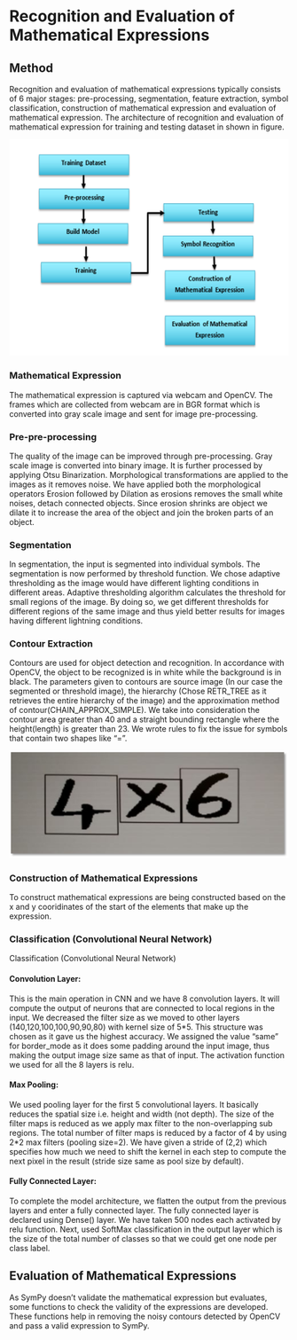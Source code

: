 # Recognition and Evaluation of Mathematical Expressions


## Method

Recognition and evaluation of mathematical expressions typically consists of 6 major stages: pre-processing, segmentation, feature extraction, symbol classification, construction of mathematical expression and evaluation of mathematical expression. The architecture of recognition and evaluation of mathematical expression for training and testing dataset in shown in figure.

![Flow of the process](assets/images/flow.png)

### Mathematical Expression

The mathematical expression is captured via webcam and OpenCV. The frames which are collected from webcam are in BGR format which is converted into gray scale image and sent for image pre-processing. 

### Pre-pre-processing

The quality of the image can be improved through pre-processing. Gray scale image is converted into binary image. It is further processed by applying Otsu Binarization. Morphological transformations are applied to the images as it removes noise. We have applied both the morphological operators Erosion followed by Dilation as erosions removes the small white noises, detach connected objects. Since erosion shrinks are object we dilate it to increase the area of the object and join the broken parts of an object.

### Segmentation

In segmentation, the input is segmented into individual symbols.  The segmentation is now performed by threshold function. We chose adaptive thresholding as the image would have different lighting conditions in different areas. Adaptive thresholding algorithm calculates the threshold for small regions of the image. By doing so, we get different thresholds for different regions of the same image and thus yield better results for images having different lightning conditions.

### Contour Extraction

Contours are used for object detection and recognition. In accordance with OpenCV, the object to be recognized is in white while the background is in black. The parameters given to contours are source image (In our case the segmented or threshold image), the hierarchy (Chose RETR_TREE as it retrieves the entire hierarchy of the image) and the approximation method of contour(CHAIN_APPROX_SIMPLE). We take into consideration the contour area greater than 40 and a straight bounding rectangle where the height(length) is greater than 23. We wrote rules to fix the issue for symbols that contain two shapes like “=”.  

![contour](assets/images/contour.png)

### Construction of Mathematical Expressions

To construct mathematical expressions are being constructed based on the x and y cooridinates of the start of the elements that make up the expression.

### Classification (Convolutional Neural Network)

Classification (Convolutional Neural Network)

#### Convolution Layer:

This is the main operation in CNN and we have 8 convolution layers. It will compute the output of neurons that are connected to local regions in the input. We decreased the filter size as we moved to other layers (140,120,100,100,90,90,80) with kernel size of 5*5. This structure was chosen as it gave us the highest accuracy. We assigned the value “same” for border_mode as it does some padding around the input image, thus making the output image size same as that of input. The activation function we used for all the 8 layers is relu.

#### Max Pooling:

We used pooling layer for the first 5 convolutional layers. It basically reduces the spatial size i.e. height and width (not depth). The size of the filter maps is reduced as we apply max filter to the non-overlapping sub regions. The total number of filter maps is reduced by a factor of 4 by using 2*2 max filters (pooling size=2). We have given a stride of (2,2) which specifies how much we need to shift the kernel in each step to compute the next pixel in the result (stride size same as pool size by default).

#### Fully Connected Layer:

To complete the model architecture, we flatten the output from the previous layers and enter a fully connected layer. The fully connected layer is declared using Dense() layer. We have taken 500 nodes each activated by relu function. Next, used SoftMax classification in the output layer which is the size of the total number of classes so that we could get one node per class label.

## Evaluation of Mathematical Expressions

As SymPy doesn’t validate the mathematical expression but evaluates, some functions to check the validity of the expressions are developed. These functions help in removing the noisy contours detected by OpenCV and pass a valid expression to SymPy.

